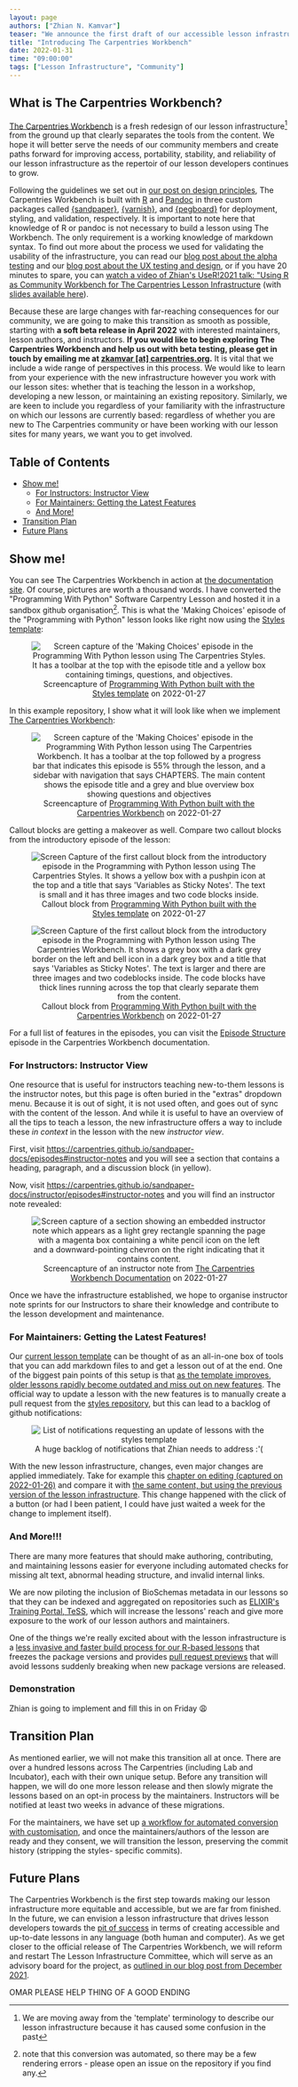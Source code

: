 ```yaml
---
layout: page
authors: ["Zhian N. Kamvar"]
teaser: "We announce the first draft of our accessible lesson infrastructure and call for beta testers"
title: "Introducing The Carpentries Workbench"
date: 2022-01-31
time: "09:00:00"
tags: ["Lesson Infrastructure", "Community"]
---
```


## What is The Carpentries Workbench?

[The Carpentries Workbench][workbench] is a fresh redesign of our lesson
infrastructure[^1] from the ground up that clearly separates the tools from the content.
We hope it will better serve the needs of our community members and create
paths forward for improving access, portability, stability, and reliability of
our lesson infrastructure as the repertoir of our lesson developers continues
to grow.

Following the guidelines we set out in [our post on design principles][design-principles], The Carpentries Workbench is built with
[R](https://r-project.org) and [Pandoc](https://pandoc.org) in three custom
packages called [{sandpaper}], [{varnish}], and [{pegboard}] for deployment,
styling, and validation, respectively. It is important to note here that
knowledge of R or pandoc is not necessary to build a lesson using The
Workbench. The only requirement is a working knowledge of markdown syntax.
To find out more about the process we used for validating the usability of the
infrastructure, you can read our [blog post about the alpha testing][alpha-test]
and our [blog post about the UX testing and design][ux-test], or if you have 20 
minutes to spare, you can [watch a video of Zhian's UseR!2021 talk: "Using R as Community Workbench for The Carpentries Lesson Infrastructure][yt-vid]
(with [slides available here](https://zkamvar.github.io/user2021/#1)).

Because these are large changes with far-reaching consequences for our community,
we are going to make this transition as smooth as possible, starting with **a
soft beta release in April 2022** with interested maintainers, lesson authors, and
instructors. **If you would like to begin exploring The Carpentries Workbench
and help us out with beta testing, please get in touch by emailing me at 
<a href="mailto:zkamvar@carpentries.org?subject=I would like to beta test The Carpentries Workbench">zkamvar [at] carpentries.org</a>.**
It is vital that we include a wide range of perspectives in this process.
We would like to learn from your experience with the new infrastructure 
however you work with our lesson sites: 
whether that is teaching the lesson in a workshop, 
developing a new lesson, 
or maintaining an existing repository.
Similarly, we are keen to include you regardless of your familiarity with the infrastructure on which our
lessons are currently based: 
regardless of whether you are new to The Carpentries community or 
have been working with our lesson sites for many years,
we want you to get involved.

## Table of Contents

 - [Show me!](#show-me)
   - [For Instructors: Instructor View](#for-instructors-instructor-view)
   - [For Maintainers: Getting the Latest Features](#for-maintainers-getting-the-latest-features)
   - [And More!](#and-more)
 - [Transition Plan](#transition-plan)
 - [Future Plans](#future-plans)

## Show me!

You can see The Carpentries Workbench in action at [the documentation 
site][workbench]. Of course, pictures are worth a thousand words. I have
converted the "Programming With Python" Software Carpentry Lesson and hosted it
in a sandbox github organisation[^2]. This is what the 'Making Choices' episode
of the "Programming with Python" lesson looks like right now using the [Styles template][styles]:

<figure style="text-align: center">
  <img src="{{site.urlimg }}/blog/2022/01/2022-01-31-python-choice-old.png" 
   alt="Screen capture of the 'Making Choices' episode in the Programming With Python lesson using The Carpentries Styles. It has a toolbar at the top with the episode title and a yellow box containing timings, questions, and objectives."/>
  <figcaption>
Screencapture of <a href="https://swcarpentry.github.io/python-novice-inflammation/07-cond/">Programming With Python built with the Styles template</a> on 2022-01-27
  </figcaption>
</figure>

In this example repository, I show what it will look like when we implement [The
Carpentries Workbench][workbench]:

<figure style="text-align: center">
  <img src="{{site.urlimg }}/blog/2022/01/2022-01-31-python-choice.png" 
   alt="Screen capture of the 'Making Choices' episode in the Programming With Python lesson using The Carpentries Workbench. It has a toolbar at the top followed by a progress bar that indicates this episode is 55% through the lesson, and a sidebar with navigation that says CHAPTERS. The main content shows the episode title and a grey and blue overview box showing questions and objectives "/>
  <figcaption>
Screencapture of <a href="https://fishtree-attempt.github.io/python-novice-inflammation/07-cond">Programming With Python built with the Carpentries Workbench</a> on 2022-01-27
  </figcaption>
</figure>

Callout blocks are getting a makeover as well. Compare two callout blocks from 
the introductory episode of the lesson:

<figure style="text-align: center">
  <img src="{{site.urlimg }}/blog/2022/01/2022-01-31-python-callout-old.png" 
   alt="Screen Capture of the first callout block from the introductory episode in the Programming with Python lesson using The Carpentries Styles. It shows a yellow box with a pushpin icon at the top and a title that says 'Variables as Sticky Notes'. The text is small and it has three images and two code blocks inside."/>
  <figcaption>
Callout block from <a href="https://swcarpentry.github.io/python-novice-inflammation/01-intro/">Programming With Python built with the Styles template</a> on 2022-01-27
  </figcaption>
</figure>

<figure style="text-align: center">
  <img src="{{site.urlimg }}/blog/2022/01/2022-01-31-python-callout.png" 
   alt="Screen Capture of the first callout block from the introductory episode in the Programming with Python lesson using The Carpentries Workbench. It shows a grey box with a  dark grey border on the left and bell icon in a dark grey box and a title that says 'Variables as Sticky Notes'. The text is larger and there are three images and two codeblocks inside. The code blocks have thick lines running across the top that clearly separate them from the content."/>
  <figcaption>
Callout block from <a href="https://fishtree-attempt.github.io/python-novice-inflammation/01-intro">Programming With Python built with the Carpentries Workbench</a> on 2022-01-27
  </figcaption>
</figure>

For a full list of features in the episodes, you can visit the [Episode 
Structure](https://carpentries.github.io/sandpaper-docs/episodes.html) episode 
in the Carpentries Workbench documentation. 

### For Instructors: Instructor View

One resource that is useful for instructors teaching new-to-them lessons is the
instructor notes, but this page is often buried in the "extras" dropdown menu.
Because it is out of sight, it is not used often, and goes out of sync with the
content of the lesson.
And while it is useful to have an overview of all the tips to teach a lesson, the new infrastructure offers a way
to include these _in context_ in the lesson with the new _instructor view_.

First, visit <https://carpentries.github.io/sandpaper-docs/episodes#instructor-notes> and you will see a section that contains a heading, paragraph, and a discussion block (in yellow).

Now, visit <https://carpentries.github.io/sandpaper-docs/instructor/episodes#instructor-notes> and you will find an instructor note revealed:

<figure style="text-align: center">
  <img src="{{site.urlimg }}/blog/2022/01/2022-01-31-instructor-note.png" 
   alt="Screen capture of a section showing an embedded instructor note which appears as a light grey rectangle spanning the page with a magenta box containing a white pencil icon on the left and a downward-pointing chevron on the right indicating that it contains content."/>
  <figcaption>
Screencapture of an instructor note from <a href="https://carpentries.github.io/sandpaper-docs/episodes#instructor-notes">The Carpentries Workbench Documentation</a> on 2022-01-27
  </figcaption>
</figure>

Once we have the infrastructure established, we hope to organise instructor
note sprints for our Instructors to share their knowledge and contribute to the
lesson development and maintenance.

### For Maintainers: Getting the Latest Features!

Our [current lesson template][styles] can be thought of as an all-in-one box of
tools that you can add markdown files to and get a lesson out of at the end. One
of the biggest pain points of this setup is that [as the template improves, older lessons rapidly become outdated and miss out on new features][slide-19].
The official way to update a lesson with the new features is to manually create
a pull request from the [styles repository][styles], but this can lead to a 
backlog of github notifications:

<figure style="text-align: center">
  <img src="{{ site.urlimg }}/blog/2022/01/2022-01-31-gh-notifications.png" 
   alt="List of notifications requesting an update of lessons with the styles template"/>
  <figcaption>
A huge backlog of notifications that Zhian needs to address :'(
  </figcaption>
</figure>

With the new lesson infrastructure, changes, even major changes are applied
immediately. Take for example this [chapter on editing (captured on 2022-01-26)][new-episodes]
and compare it with [the same content, but using the previous version of the lesson infrastructure][old-episodes]. This change
happened with the click of a button (or had I been patient, I could have just
waited a week for the change to implement itself). 

### And More!!!

There are many more features that should make authoring, contributing, and
maintaining lessons easier for everyone including automated checks for 
missing alt text, abnormal heading structure, and invalid internal links.

We are now piloting the inclusion of BioSchemas metadata in our
lessons so that they can be indexed and aggregated on repositories such as 
[ELIXIR's Training Portal, TeSS](https://tess.elixir-europe.org/), which will
increase the lessons' reach and give more exposure to the
work of our lesson authors and maintainers.

One of the things we're really excited about with the lesson infrastructure is a
[less invasive and faster build process for our R-based lessons][sandpaper-cache]
that freezes the package versions and provides [pull request previews][pr-preview] 
that will avoid lessons suddenly breaking when new package versions are released.

### Demonstration

Zhian is going to implement and fill this in on Friday :weary:

## Transition Plan

As mentioned earlier, we will not make this transition all at once. There are
over a hundred lessons across The Carpentries (including Lab and Incubator),
each with their own unique setup. Before any transition will happen, we will do
one more lesson release and then slowly migrate the lessons based on an opt-in
process by the maintainers. Instructors will be notified at least two
weeks in advance of these migrations. 

For the maintainers, we have set up [a workflow for automated conversion with
customisation](https://github.com/data-lessons/lesson-transition/), and once
the maintainers/authors of the lesson are ready and they consent, we will
transition the lesson, preserving the commit history (stripping the styles-
specific commits).

## Future Plans

The Carpentries Workbench is the first step towards making our lesson
infrastructure more equitable and accessible, but we are far from finished. In
the future, we can envision a lesson infrastructure that drives lesson
developers towards the [pit of success](https://engineering.rice.edu/news/hadley-wickham-identifies-good-design-data-science) in terms of creating accessible and
up-to-date lessons in any language (both human and computer). As we get closer
to the official release of The Carpentries Workbench, we will reform and restart
The Lesson Infrastructure Committee, which will serve as an advisory board for
the project, as [outlined in our blog post from December 2021](https://carpentries.org/blog/2021/12/lesson-infrastructure-committee/).

OMAR PLEASE HELP THING OF A GOOD ENDING


[design-principles]: "https://carpentries.org/blog/2020/08/lesson-template-design/"
[{sandpaper}]: "https://carpentries.github.io/sandpaper/"
[{pegboard}]: "https://carpentries.github.io/pegboard/"
[{varnish}]: "https://github.com/carpentries/varnish#readme"
[alpha-test]: "https://carpentries.org/blog/2021/07/infrastructure-testing/"
[ux-test]: "https://carpentries.org/blog/2021/05/lesson-template-design-process/"
[yt-vid]: "https://www.youtube.com/watch?v=vd8XZSuY_Rs&list=PLSFzyC3wp8-csb8rtreOUoW8C_1J87QD5&index=1&t=1271s"
[workbench]: "https://carpentries.github.io/sandpaper-docs"
[styles]: "https://github.com/carpentries/styles/"
[slide-19]: "https://zkamvar.github.io/user2021/#19"
[old-episodes]: "https://web.archive.org/web/20220125163344/https://carpentries.github.io/sandpaper-docs/episodes.html"
[new-episodes]: "https://web.archive.org/web/20220127011238/https://carpentries.github.io/sandpaper-docs/episodes.html"
[sandpaper-cache]: "https://carpentries.github.io/sandpaper/articles/building-with-renv.html"
[pr-preview]: "https://carpentries.github.io/sandpaper-docs/instructor/pull-request.html"

[^1]: We are moving away from the 'template' terminology to describe our lesson infrastructure because it has caused some confusion in the past
[^2]: note that this conversion was automated, so there may be a few rendering
  errors - please open an issue on the repository if you find any.

